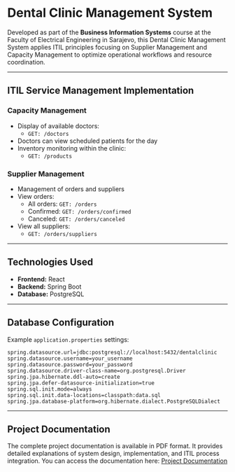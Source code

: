 # Dental Clinic Management System

Developed as part of the **Business Information Systems** course at the Faculty of Electrical Engineering in Sarajevo, this Dental Clinic Management System applies ITIL principles focusing on Supplier Management and Capacity Management to optimize operational workflows and resource coordination.

---

## ITIL Service Management Implementation

### Capacity Management

- Display of available doctors:
  - `GET: /doctors`
- Doctors can view scheduled patients for the day
- Inventory monitoring within the clinic:
  - `GET: /products`

### Supplier Management

- Management of orders and suppliers
- View orders:
  - All orders: `GET: /orders`
  - Confirmed: `GET: /orders/confirmed`
  - Canceled: `GET: /orders/canceled`
- View all suppliers:
  - `GET: /orders/suppliers`

---

## Technologies Used

- **Frontend:** React  
- **Backend:** Spring Boot  
- **Database:** PostgreSQL 

---

## Database Configuration

Example `application.properties` settings:

```properties
spring.datasource.url=jdbc:postgresql://localhost:5432/dentalclinic
spring.datasource.username=your_username
spring.datasource.password=your_password
spring.datasource.driver-class-name=org.postgresql.Driver
spring.jpa.hibernate.ddl-auto=create
spring.jpa.defer-datasource-initialization=true
spring.sql.init.mode=always
spring.sql.init.data-locations=classpath:data.sql
spring.jpa.database-platform=org.hibernate.dialect.PostgreSQLDialect
```
---

## Project Documentation

The complete project documentation is available in PDF format. It provides detailed explanations of system design, implementation, and ITIL process integration.
You can access the documentation here: [Project Documentation](PPIS_Tim_4_DentalClinic.pdf)
